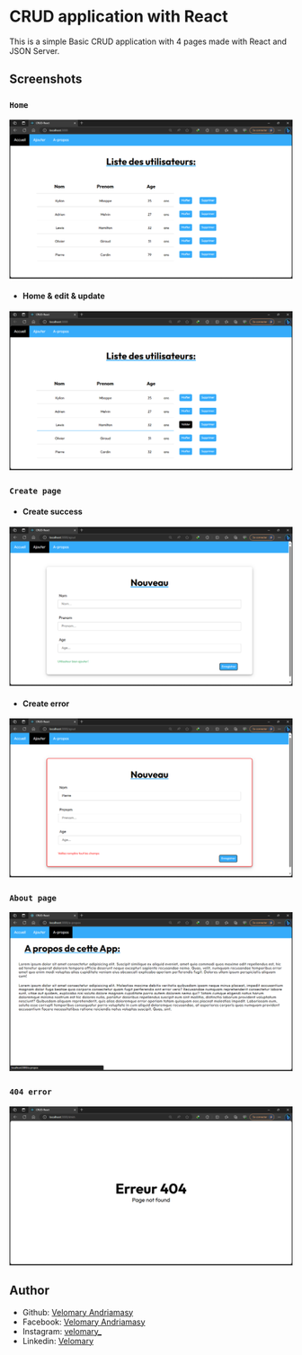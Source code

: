 # CRUD application with React
This is a simple Basic CRUD application with 4 pages made with React and JSON Server.
## Screenshots
### `Home`
![](./Screenshots/Home.png)
- #### Home & edit & update
![](./Screenshots/Edit.png)
### `Create page`
- #### Create success
![](./Screenshots/Add%20succes.png)
- #### Create error
![](./Screenshots/Add%20error.png)
### `About page`
![](./Screenshots/About.png)
### `404 error`
![](./Screenshots/Notfound.png)

## Author
- Github: [Velomary Andriamasy](https://github.com/Velomary/)
- Facebook: [Velomary Andriamasy](https://www.facebook.com/velomary.andriamasy)
- Instagram: [velomary_](https://www.instagram.com/velomary_/)
- Linkedin: [Velomary](https://www.linkedin.com/in/velomary-mahavoitsy-6a2a97266/)